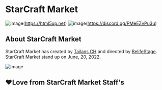 # StarCraft Market

![image](https://cdn.icon-icons.com/icons2/2699/PNG/512/w_html_logo_icon_170241.png)(https://html5up.net)
![image](https://camo.githubusercontent.com/1b9c79f52c973b47db5d9216d24afc74d37da02882a10d04830c0b05b06b0137/68747470733a2f2f696d672e736869656c64732e696f2f646973636f72642f3837363933343131353330323137383837363f6c6162656c3d444953434f5244267374796c653d666f722d7468652d6261646765)(https://discord.gg/PMeEZvPu3u)

## About StarCraft Market

StarCraft Market has created by [Tailans CH](https://github.com/TailansCH) and directed by [BelifeStage](https://github.com/BelifeStage). StarCraft Market stand up on June, 20, 2022.

![image](https://user-images.githubusercontent.com/108140520/175567352-3bc28337-8d3a-4965-b877-54a7cffa08ea.png)



## ❤️Love from StarCraft Market Staff's
